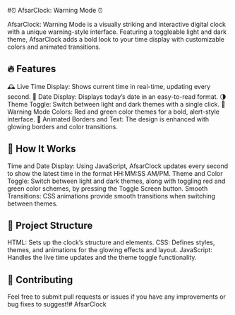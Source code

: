 #⏰ AfsarClock: Warning Mode ⏰

AfsarClock: Warning Mode is a visually striking and interactive digital clock with a unique warning-style interface. Featuring a toggleable light and dark theme, AfsarClock adds a bold look to your time display with customizable colors and animated transitions.

## 🔥 Features

🕰️ Live Time Display: Shows current time in real-time, updating every second.
📅 Date Display: Displays today’s date in an easy-to-read format.
🌗 Theme Toggle: Switch between light and dark themes with a single click.
🎨 Warning Mode Colors: Red and green color themes for a bold, alert-style interface.
🚨 Animated Borders and Text: The design is enhanced with glowing borders and color transitions.
## 🚀 How It Works

Time and Date Display: Using JavaScript, AfsarClock updates every second to show the latest time in the format HH:MM:SS AM/PM.
Theme and Color Toggle: Switch between light and dark themes, along with toggling red and green color schemes, by pressing the Toggle Screen button.
Smooth Transitions: CSS animations provide smooth transitions when switching between themes.
## 📂 Project Structure

HTML: Sets up the clock’s structure and elements.
CSS: Defines styles, themes, and animations for the glowing effects and layout.
JavaScript: Handles the live time updates and the theme toggle functionality.
## 🙌 Contributing

Feel free to submit pull requests or issues if you have any improvements or bug fixes to suggest!#   A f s a r C l o c k 
 
 
